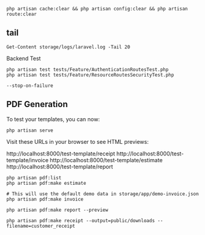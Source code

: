 ```
php artisan cache:clear && php artisan config:clear && php artisan route:clear
```

## tail
```
Get-Content storage/logs/laravel.log -Tail 20
```

Backend Test

```
php artisan test tests/Feature/AuthenticationRoutesTest.php
php artisan test tests/Feature/ResourceRoutesSecurityTest.php

--stop-on-failure
```

## PDF Generation

To test your templates, you can now:


```
php artisan serve
```

Visit these URLs in your browser to see HTML previews:

http://localhost:8000/test-template/receipt
http://localhost:8000/test-template/invoice
http://localhost:8000/test-template/estimate
http://localhost:8000/test-template/report

```
php artisan pdf:list
php artisan pdf:make estimate

# This will use the default demo data in storage/app/demo-invoice.json
php artisan pdf:make invoice

php artisan pdf:make report --preview

php artisan pdf:make receipt --output=public/downloads --filename=customer_receipt
```
